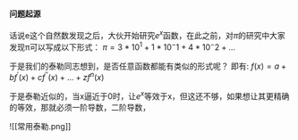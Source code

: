 #### 问题起源
话说e这个自然数发现之后，大伙开始研究$e^x$函数，在此之前，对$\pi$的研究中大家发现π可以写成以下形式：
$\pi=3*10^1+1*10^-1+4*10^-2+\dots$

于是我们的泰勒同志想到，是否任意函数都能有类似的形式呢？
即有:
$f(x)=a+bf^{'}(x)+cf^{''}(x)+\dots+zf^{n}(x)$

于是泰勒近似的，当x逼近于0时，让$e^x$等效于x，但这还不够，如果想让其更精确的等效，那就必须一阶导数，二阶导数，











![[常用泰勒.png]]